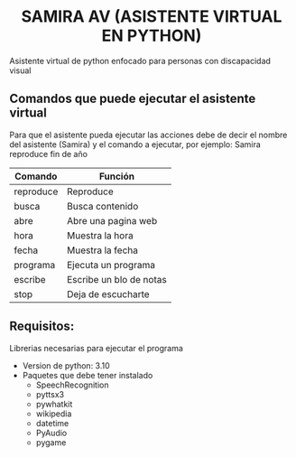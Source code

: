 <center><h1><b>SAMIRA AV (ASISTENTE VIRTUAL EN PYTHON)</b></h1></center>

Asistente virtual de python enfocado para personas con discapacidad visual

## Comandos que puede ejecutar el asistente virtual

Para que el asistente pueda ejecutar las acciones debe de decir el nombre del asistente (Samira) y el comando a ejecutar, por ejemplo: Samira reproduce fin de año

| Comando   |  Función              |
|-----------|-----------------------|
| reproduce |Reproduce              |
| busca     |Busca contenido        |
| abre      |Abre una pagina web    |
| hora      |Muestra la hora        |
| fecha     |Muestra la fecha       |
| programa  |Ejecuta un programa    |
| escribe   |Escribe un blo de notas|
| stop      |Deja de escucharte     |

## Requisitos:

Librerias necesarias para ejecutar el programa

- Version de python: 3.10
- Paquetes que debe tener instalado
    - SpeechRecognition
    - pyttsx3
    - pywhatkit
    - wikipedia
    - datetime
    - PyAudio
    - pygame

